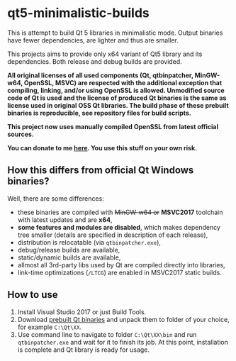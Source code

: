 # qt5-minimalistic-builds
This is attempt to build Qt 5 libraries in minimalistic mode. Output binaries have fewer dependencies, are lighter and thus are smaller.

This projects aims to provide only x64 variant of Qt5 library and its dependencies. Both release and debug builds are provided.

**All original licenses of all used components (Qt, qtbinpatcher, MinGW-w64, OpenSSL, MSVC) are respected with the additional exception that compiling, linking, and/or using OpenSSL is allowed. Unmodified source code of Qt is used and the license of produced Qt binaries is the same as license used in original OSS Qt libraries.  The build phase of these prebuilt binaries is reproducible, see repository files for build scripts.**

**This project now uses manually compiled OpenSSL from latest official sources.**

**You can donate to me [here](https://martinrotter.github.io/donate/). You use this stuff on your own risk.**

## How this differs from official Qt Windows binaries?
Well, there are some differences:

* these binaries are compiled with ~~MinGW-w64 or~~ **MSVC2017** toolchain with latest updates and are **x64**,
* **some features and modules are disabled**, which makes dependency tree smaller (details are specified in description of each release),
* distribution is relocatable (via `qtbinpatcher.exe`),
* debug/release builds are available,
* static/dynamic builds are available,
* allmost all 3rd-party libs used by Qt are compiled directly into libraries,
* link-time optimizations (`/LTCG`) are enabled in MSVC2017 static builds.

## How to use
1. Install Visual Studio 2017 or just Build Tools.
1. Download [prebuilt Qt binaries](https://github.com/martinrotter/qt5-minimalistic-builds/releases) and unpack them to folder of your choice, for example `C:\Qt\XX`.
1. Use command line to navigate to folder `C:\Qt\XX\bin` and run `qtbinpatcher.exe` and wait for it to finish its job. At this point, installation is complete and Qt library is ready for usage.
